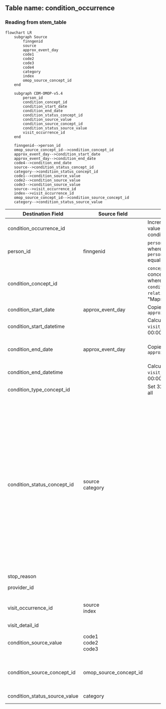 ## Table name: condition_occurrence

### Reading from stem_table

```mermaid
flowchart LR
    subgraph Source
        finngenid
        source
        approx_event_day
        code1
        code2
        code3
        code4
        category
        index
        omop_source_concept_id
    end

    subgraph CDM-OMOP-v5.4
        person_id
        condition_concept_id
        condition_start_date
        condition_end_date
        condition_status_concept_id
        condition_source_value
        condition_source_concept_id
        condition_status_source_value
        visit_occurrence_id
    end

    finngenid-->person_id
    omop_source_concept_id-->condition_concept_id
    approx_event_day-->condition_start_date
    approx_event_day-->condition_end_date
    code4-->condition_end_date
    source-->condition_status_concept_id
    category-->condition_status_concept_id
    code1-->condition_source_value
    code2-->condition_source_value
    code3-->condition_source_value
    source-->visit_occurrence_id
    index-->visit_occurrence_id
    omop_source_concept_id-->condition_source_concept_id
    category-->condition_status_source_value
```

| Destination Field | Source field | Logic | Comment field |
| --- | --- | --- | --- |
| condition_occurrence_id |  |    Incremental integer.   Unique value per each row condition_occurence. | Generated|
| person_id | finngenid | `person_id` from person table where `person.person_source_value` equals `finngenid` |   Calculated|
| condition_concept_id |  | `concept_id_2` from concept_relationship table where `concept_id_1` equals `condition_concept_id` and `relationship_id` equals "Maps to"  | Calculated <br> NOTE: If a `condition_concept_id` has more than one standar mapping (`concept_id_2`), one row is added per each additional `condition_concept_id` |
| condition_start_date |  approx_event_day | Copied from `approx_event_day` | Calculated |
| condition_start_datetime |   | Calculated from  `visit_start_date` with time 00:00:0000 | Calculated |
| condition_end_date | approx_event_day | Copied from `approx_event_day` | Calculated <br> NOTE: There is not `visit_end_date` in the source data, it is set same as `visit_end_date` |
| condition_end_datetime |  | Calculated from  `visit_end_date` with time 00:00:0000 | Calculated |
| condition_type_concept_id |  |  Set 32879  - 'Registry' for all | Calculated |
| condition_status_concept_id | source<br>category |  | Calculated:    For  stem.source is INPAT or OUTPAT  - if number in stem.category = 0 then 32902-Primary diagnosis  - if number in stem.category > 1 then 32908-Secondary diagnosis  - if number in stem.category = EX OR stem.category = EX0:N then 32895-Death diagnosis<br> For stem.source is DEATH:  - if stem.category = U then 32911-Underlying cause of death  - if stem.category =  I then 32897-Immediate cause of death  - if stem.category = c1 or c2 or c3 or c4 then 32894-Contributory cause of death<br>  FOR stem.source is REIMB: - all as 32893-Confirmed diagnosis<br> For stem.source is CANC: - all as 32902-Primary diagnosis<br> For stem.source is PRIM_OUT - if code in stem.category =  ICD0 or ICP0 then 32902-Primary diagnosis  - if number in stem.category = ICD1:N OR stem.category = ICP1:N then 32908-Secondary diagnosis |
| stop_reason |  |  | Info not available:   set NULL |
| provider_id |  |  | Same as parent visit_occurence.provider_id |
| visit_occurrence_id | source<br>index |  | Calculated:   Link to correspondent visit_occurence.visit_occurrence_id calulated from stem.source+stem.index. |
| visit_detail_id |  |  | Info not available:   set NULL |
| condition_source_value | code1<br>code2<br>code3 |  | Calculated:   String made as "CODE1=<stem.code1>;CODE2=<stem.code2>;CODE3=<stem.code3>" |
| condition_source_concept_id | omop_source_concept_id |  | Calculated:<br> If stem.omop_source_concept_id is not null then stem.omop_source_concept_id<br> ELSE 0 |
| condition_status_source_value | category |  | Calculated:     Copy CATEGORY as it is |